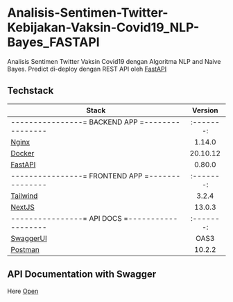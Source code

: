 # Analisis-Sentimen-Twitter-Kebijakan-Vaksin-Covid19_NLP-Bayes_FASTAPI
Analisis Sentimen Twitter Vaksin Covid19 dengan Algoritma NLP and Naive Bayes. Predict di-deploy dengan REST API oleh [FastAPI](https://fastapi.tiangolo.com/)

## **Techstack**

| Stack                                         | Version |
|-----------------------------------------------|:-------:|
|----------------= BACKEND APP =----------------|:-------:|
| [Nginx](https://www.nginx.com/)               | 1.14.0  |
| [Docker](https://www.nginx.com/)              |20.10.12 |
| [FastAPI](https://fastapi.tiangolo.com/)      | 0.80.0  |
|----------------= FRONTEND APP =---------------|:-------:|
| [Tailwind](https://www.npmjs.com/package/tailwindcss)|  3.2.4  |
| [NextJS](https://www.npmjs.com/package/next)    |  13.0.3 |
|----------------= API DOCS =-------------------|:-------:|
| [SwaggerUI](https://swagger.io/tools/swagger-ui/)|  OAS3  |
| [Postman](https://www.postman.com/)    |  10.2.2 |

## **API Documentation with Swagger**
Here [Open](https://app.swaggerhub.com/apis-docs/HAZLANQODRI2020WORK_1/Analisis-Sentimen-Twitter-Kebijakan-Vaksin-Covid19_FASTAPI/1.1.0)
